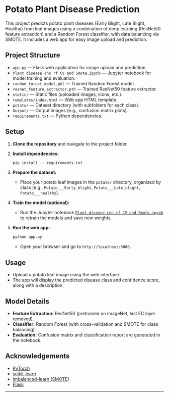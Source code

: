 # Potato Plant Disease Prediction

This project predicts potato plant diseases (Early Blight, Late Blight, Healthy) from leaf images using a combination of deep learning (ResNet50 feature extraction) and a Random Forest classifier, with data balancing via SMOTE. It includes a web app for easy image upload and prediction.

## Project Structure

- `app.py` — Flask web application for image upload and prediction.
- `Plant disease cnn rf CV and Smote.ipynb` — Jupyter notebook for model training and evaluation.
- `random_forest_model.pkl` — Trained Random Forest model.
- `resnet_feature_extractor.pth` — Trained ResNet50 feature extractor.
- `static/` — Static files (uploaded images, icons, etc.).
- `templates/index.html` — Web app HTML template.
- `potato/` — Dataset directory (with subfolders for each class).
- `Output/` — Output images (e.g., confusion matrix plots).
- `requirements.txt` — Python dependencies.

## Setup

1. **Clone the repository** and navigate to the project folder.

2. **Install dependencies:**
   ```sh
   pip install -r requirements.txt
   ```

3. **Prepare the dataset:**
   - Place your potato leaf images in the `potato/` directory, organized by class (e.g., `Potato___Early_blight`, `Potato___Late_blight`, `Potato___healthy`).

4. **Train the model (optional):**
   - Run the Jupyter notebook [`Plant disease cnn rf CV and Smote.ipynb`](Plant%20disease%20cnn%20rf%20CV%20and%20Smote.ipynb) to retrain the models and save new weights.

5. **Run the web app:**
   ```sh
   python app.py
   ```
   - Open your browser and go to `http://localhost:5000`.

## Usage

- Upload a potato leaf image using the web interface.
- The app will display the predicted disease class and confidence score, along with a description.

## Model Details

- **Feature Extraction:** ResNet50 (pretrained on ImageNet, last FC layer removed).
- **Classifier:** Random Forest (with cross-validation and SMOTE for class balancing).
- **Evaluation:** Confusion matrix and classification report are generated in the notebook.

## Acknowledgements

- [PyTorch](https://pytorch.org/)
- [scikit-learn](https://scikit-learn.org/)
- [imbalanced-learn (SMOTE)](https://imbalanced-learn.org/)
- [Flask](https://flask.palletsprojects.com/)

---
